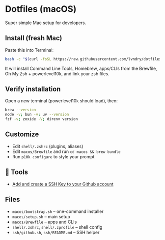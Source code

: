 # Dotfiles (macOS)

Super simple Mac setup for developers.

## Install (fresh Mac)
Paste this into Terminal:

```bash
bash -c "$(curl -fsSL https://raw.githubusercontent.com/lvndry/dotfiles/master/macos/bootstrap.sh)"
```

It will install Command Line Tools, Homebrew, apps/CLIs from the Brewfile, Oh My Zsh + powerlevel10k, and link your zsh files.

## Verify installation
Open a new terminal (powerlevel10k should load), then:
```bash
brew --version
node -v; bun -v; uv --version
fzf -v; zoxide -V; direnv version
```

## Customize
- Edit `shell/.zshrc` (plugins, aliases)
- Edit `macos/Brewfile` and run `cd macos && brew bundle`
- Run `p10k configure` to style your prompt

## 🧰 Tools

- [Add and create a SSH Key to your Github account](https://github.com/lvndry/dotfiles/tree/master/ssh)

## Files
- `macos/bootstrap.sh` – one-command installer
- `macos/setup.sh` – main setup
- `macos/Brewfile` – apps and CLIs
- `shell/.zshrc`, `shell/.zprofile` – shell config
- `ssh/github.sh`, `ssh/README.md` – SSH helper
